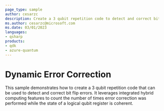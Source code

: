 ```yaml
---
page_type: sample
author: cesarzc
description: Create a 3 qubit repetition code to detect and correct bit flip errors using integrated hybrid computing features.
ms.author: cesarzc@microsoft.com
ms.date: 03/01/2023
languages:
- qsharp
products:
- qdk
- azure-quantum
---
```


# Dynamic Error Correction

This sample demonstrates how to create a 3 qubit repetition code that can be used to detect and correct bit flip errors. It leverages integrated hybrid computing features to count the number of times error correction was performed while the state of a logical qubit register is coherent.
